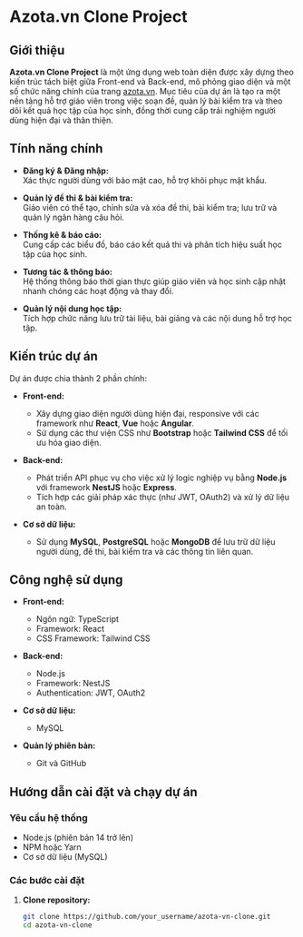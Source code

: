 # Azota.vn Clone Project

## Giới thiệu
**Azota.vn Clone Project** là một ứng dụng web toàn diện được xây dựng theo kiến trúc tách biệt giữa Front-end và Back-end, mô phỏng giao diện và một số chức năng chính của trang [azota.vn](https://azota.vn/). Mục tiêu của dự án là tạo ra một nền tảng hỗ trợ giáo viên trong việc soạn đề, quản lý bài kiểm tra và theo dõi kết quả học tập của học sinh, đồng thời cung cấp trải nghiệm người dùng hiện đại và thân thiện.

## Tính năng chính
- **Đăng ký & Đăng nhập:**  
  Xác thực người dùng với bảo mật cao, hỗ trợ khôi phục mật khẩu.
  
- **Quản lý đề thi & bài kiểm tra:**  
  Giáo viên có thể tạo, chỉnh sửa và xóa đề thi, bài kiểm tra; lưu trữ và quản lý ngân hàng câu hỏi.

- **Thống kê & báo cáo:**  
  Cung cấp các biểu đồ, báo cáo kết quả thi và phân tích hiệu suất học tập của học sinh.

- **Tương tác & thông báo:**  
  Hệ thống thông báo thời gian thực giúp giáo viên và học sinh cập nhật nhanh chóng các hoạt động và thay đổi.

- **Quản lý nội dung học tập:**  
  Tích hợp chức năng lưu trữ tài liệu, bài giảng và các nội dung hỗ trợ học tập.

## Kiến trúc dự án
Dự án được chia thành 2 phần chính:

- **Front-end:**  
  - Xây dựng giao diện người dùng hiện đại, responsive với các framework như **React**, **Vue** hoặc **Angular**.
  - Sử dụng các thư viện CSS như **Bootstrap** hoặc **Tailwind CSS** để tối ưu hóa giao diện.

- **Back-end:**  
  - Phát triển API phục vụ cho việc xử lý logic nghiệp vụ bằng **Node.js** với framework **NestJS** hoặc **Express**.
  - Tích hợp các giải pháp xác thực (như JWT, OAuth2) và xử lý dữ liệu an toàn.

- **Cơ sở dữ liệu:**  
  - Sử dụng **MySQL**, **PostgreSQL** hoặc **MongoDB** để lưu trữ dữ liệu người dùng, đề thi, bài kiểm tra và các thông tin liên quan.

## Công nghệ sử dụng
- **Front-end:**
  - Ngôn ngữ: TypeScript
  - Framework: React
  - CSS Framework: Tailwind CSS

- **Back-end:**
  - Node.js
  - Framework: NestJS
  - Authentication: JWT, OAuth2

- **Cơ sở dữ liệu:**  
  - MySQL

- **Quản lý phiên bản:**  
  - Git và GitHub

## Hướng dẫn cài đặt và chạy dự án

### Yêu cầu hệ thống
- Node.js (phiên bản 14 trở lên)
- NPM hoặc Yarn
- Cơ sở dữ liệu (MySQL)

### Các bước cài đặt

1. **Clone repository:**
   ```bash
   git clone https://github.com/your_username/azota-vn-clone.git
   cd azota-vn-clone
